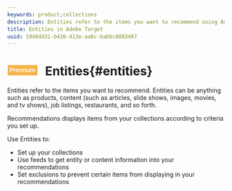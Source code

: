 ```yaml
---
keywords: product;collections
description: Entities refer to the items you want to recommend using Adobe Target. Entities can be anything such as products, content (such as articles, slide shows, images, movies, and tv shows), job listings, restaurants, and so forth.
title: Entities in Adobe Target
uuid: 1940dd31-b416-413e-aa6c-babbc8883d47
---
```


# ![PREMIUM](/help/assets/premium.png) Entities{#entities}

Entities refer to the items you want to recommend. Entities can be anything such as products, content (such as articles, slide shows, images, movies, and tv shows), job listings, restaurants, and so forth.

Recommendations displays items from your collections according to criteria you set up.

Use Entities to:

* Set up your collections 
* Use feeds to get entity or content information into your recommendations 
* Set exclusions to prevent certain items from displaying in your recommendations

